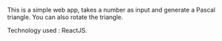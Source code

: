 This is a simple web app, takes a number as input and generate a Pascal triangle. You can also rotate the triangle.

Technology used : ReactJS.